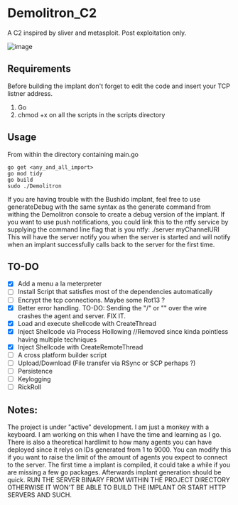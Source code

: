 
# Demolitron_C2
A C2 inspired by sliver and metasploit. Post exploitation only.

![image](https://github.com/user-attachments/assets/279f25bf-63d1-4db5-a734-7cea95a435bd)

## Requirements
Before building the implant don't forget to edit the code and insert your TCP listner address.

 1. Go
 2. chmod +x on all the scripts in the scripts directory

## Usage
From within the directory containing main.go

    go get <any_and_all_import>
    go mod tidy
    go build
    sudo ./Demolitron
If you are having trouble with the Bushido implant, feel free to use generateDebug with the same syntax as the generate command from withing the Demolitron console to create a debug version of the implant.
If you want to use push notifications, you could link this to the ntfy service by supplying the command line flag that is you ntfy: ./server myChannelURI
This will have the server notify you when the server is started and will notify when an implant successfully calls back to the server for the first time.


## TO-DO

 - [x]  Add a menu a la meterpreter
 - [ ] Install Script that satisfies most of the dependencies automatically
 - [ ] Encrypt the tcp connections. Maybe some Rot13 ?
 - [x] Better error handling. TO-DO: Sending the "/" or "\" over the wire crashes the agent and server. FIX IT.
 - [x] Load and execute shellcode with CreateThread
 - [x] Inject Shellcode via Process Hollowing //Removed since kinda pointless having multiple techniques
 - [x] Inject Shellcode with CreateRemoteThread
 - [ ] A cross platform builder script
 - [ ] Upload/Download (File transfer via RSync or SCP perhaps ?)
 - [ ] Persistence
 - [ ] Keylogging
 - [ ] RickRoll

## Notes:
The project is under "active" development. I am just a monkey with a keyboard. I am working on this when I have the time and learning as I go.
There is also a theoretical hardlimit to how many agents you can have deployed since it relys on IDs generated from 1 to 9000. You can modify this if you want to raise the limit of the amount of agents you expect to connect to the server. The first time a implant is compiled, it could take a while if you are missing a few go packages. Afterwards implant generation should be quick. RUN THE SERVER BINARY FROM WITHIN THE PROJECT DIRECTORY OTHERWISE IT WON'T BE ABLE TO BUILD THE IMPLANT OR START HTTP SERVERS AND SUCH.
